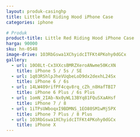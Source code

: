 ```yaml
---
layout: produk-casinghp
title: Little Red Riding Hood iPhone Case
categories: iphone

# Produk
product-title: Little Red Riding Hood iPhone Case
harga: 90000
sku: hn-0548
image-drive: 1O3RbGswa1XChyidcITFKt4PKohy0dGCx
gallery:
  - url: 10O8Lt-Cx3XXcsBMRZXeroANwme50KcXN
    title: iPhone 5 / 5s / SE
  - url: 1q03RShlpJheVUqbeLoD9dx2dexhL24Sx
    title: iPhone 6 / 6s
  - url: 14LW409rifPF4cqv8rq_cZh_n8HafTBI7
    title: iPhone 6 Plus / 6s Plus
  - url: 1omN_2IAb-Nx0yWL13BYq81FQuSXaAHsf
    title: iPhone 7 / 8
  - url: 1iTPsUWboqxI9BDMNS_1EO80SM1wMj5PX
    title: iPhone 7 Plus / 8 Plus
  - url: 1O3RbGswa1XChyidcITFKt4PKohy0dGCx
    title: iPhone X
---
```

